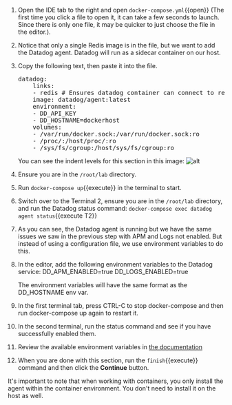 1. Open the IDE tab to the right and open `docker-compose.yml`{{open}} (The first time you click a file to open it, it can take a few seconds to launch. Since there is only one file, it may be quicker to just choose the file in the editor.). 
3. Notice that only a single Redis image is in the file, but we want to add the Datadog agent. Datadog will run as a sidecar container on our host. 
4. Copy the following text, then paste it into the file.

   <pre class="file" data-target="clipboard">
   datadog:
       links:
       - redis # Ensures datadog container can connect to redis container
       image: datadog/agent:latest
       environment:
       - DD_API_KEY
       - DD_HOSTNAME=dockerhost
       volumes:
       - /var/run/docker.sock:/var/run/docker.sock:ro
       - /proc/:/host/proc/:ro
       - /sys/fs/cgroup:/host/sys/fs/cgroup:ro
   </pre> 

   You can see the indent levels for this section in this image: ![alt](assets/step3indentlevel.png)
5. Ensure you are in the `/root/lab` directory.
6. Run `docker-compose up`{{execute}} in the terminal to start.
7. Switch over to the Terminal 2, ensure you are in the `/root/lab` directory, and run the Datadog status command: `docker-compose exec datadog agent status`{{execute T2}}
8. As you can see, the Datadog agent is running but we have the same issues we saw in the previous step with APM and Logs not enabled. But instead of using a configuration file, we use environment variables to do this.
9. In the editor, add the following environment variables to the Datadog service:
        DD_APM_ENABLED=true
        DD_LOGS_ENABLED=true

   The environment variables will have the same format as the DD_HOSTNAME env var.

10. In the first terminal tab, press CTRL-C to stop docker-compose and then run docker-compose up again to restart it.
11. In the second terminal, run the status command and see if you have successfully enabled them.
12. Review the available environment variables in <a href="https://docs.datadoghq.com/agent/docker/?tab=standard#overview" target="_datadog">the documentation</a>
13. When you are done with this section, run the `finish`{{execute}} command and then click the **Continue** button.

It's important to note that when working with containers, you only install the agent within the container environment. You don't need to install it on the host as well.
